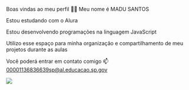 Boas vindas ao meu perfil 💙💙
Meu nome é MADU SANTOS

Estou estudando com o Alura

Estou desenvolvendo programações na linguagem JavaScript

Utilizo esse espaço para minha organização e compartilhamento de meu projetos durante as aulas 

Você poderá entrar em contato comigo 📫
00001136836639sp@al.educacao.sp.gov

![](https://media1.tenor.com/m/ozjGPtjt1LUAAAAC/spock-star-trek.gif)

